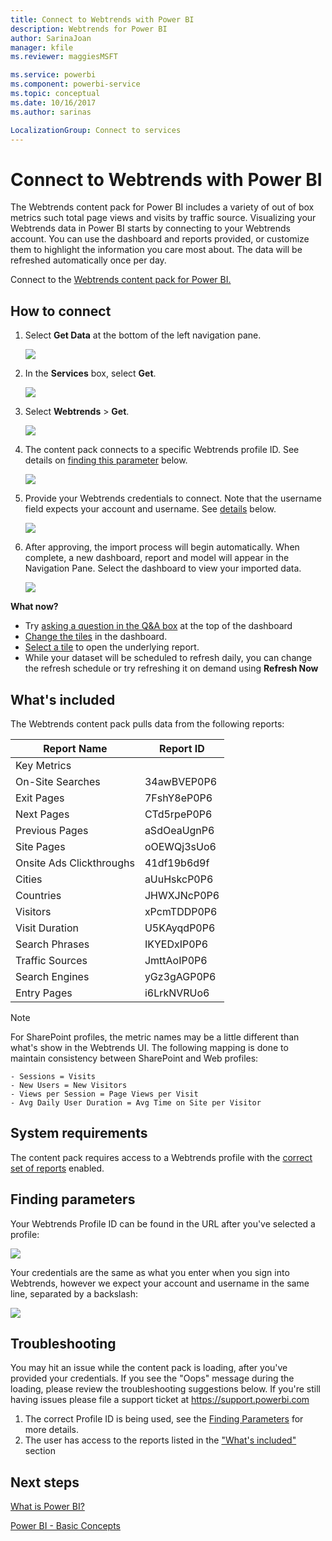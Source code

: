 ```yaml
---
title: Connect to Webtrends with Power BI
description: Webtrends for Power BI
author: SarinaJoan
manager: kfile
ms.reviewer: maggiesMSFT

ms.service: powerbi
ms.component: powerbi-service
ms.topic: conceptual
ms.date: 10/16/2017
ms.author: sarinas

LocalizationGroup: Connect to services
---
```

# Connect to Webtrends with Power BI
The Webtrends content pack for Power BI includes a variety of out of box metrics such total page views and visits by traffic source. Visualizing your Webtrends data in Power BI starts by connecting to your Webtrends account. You can use the dashboard and reports provided, or customize them to highlight the information you care most about.  The data will be refreshed automatically once per day.

Connect to the [Webtrends content pack for Power BI.](https://app.powerbi.com/getdata/services/webtrends)

## How to connect
1. Select **Get Data** at the bottom of the left navigation pane.
   
   ![](media/service-connect-to-webtrends/getdata3.png)
2. In the **Services** box, select **Get**.
   
   ![](media/service-connect-to-webtrends/services.png)
3. Select **Webtrends** \> **Get**.
   
   ![](media/service-connect-to-webtrends/webtrends.png)
4. The content pack connects to a specific Webtrends profile ID. See details on [finding this parameter](#FindingParams) below.
   
   ![](media/service-connect-to-webtrends/parameters.png)
5. Provide your Webtrends credentials to connect. Note that the username field expects your account and username. See [details](#FindingParams) below.
   
   ![](media/service-connect-to-webtrends/creds.png)
6. After approving, the import process will begin automatically. When complete, a new dashboard, report and model will appear in the Navigation Pane. Select the dashboard to view your imported data.
   
   ![](media/service-connect-to-webtrends/dashboard.png)

**What now?**

* Try [asking a question in the Q&A box](power-bi-q-and-a.md) at the top of the dashboard
* [Change the tiles](service-dashboard-edit-tile.md) in the dashboard.
* [Select a tile](service-dashboard-tiles.md) to open the underlying report.
* While your dataset will be scheduled to refresh daily, you can change the refresh schedule or try refreshing it on demand using **Refresh Now**

## What's included
<a name="Included"></a>

The Webtrends content pack pulls data from the following reports:  

| Report Name | Report ID |
| --- | --- |
| Key Metrics | |
| On-Site Searches |34awBVEP0P6 |
| Exit Pages |7FshY8eP0P6 |
| Next Pages |CTd5rpeP0P6 |
| Previous Pages |aSdOeaUgnP6 |
| Site Pages |oOEWQj3sUo6 |
| Onsite Ads Clickthroughs |41df19b6d9f |
| Cities |aUuHskcP0P6 |
| Countries |JHWXJNcP0P6 |
| Visitors |xPcmTDDP0P6 |
| Visit Duration |U5KAyqdP0P6 |
| Search Phrases |IKYEDxIP0P6 |
| Traffic Sources |JmttAoIP0P6 |
| Search Engines |yGz3gAGP0P6 |
| Entry Pages |i6LrkNVRUo6 |

>[!NOTE]
>For SharePoint profiles, the metric names may be a little different than what's show in the Webtrends UI. The following mapping is done to maintain consistency between SharePoint and Web profiles:   

    - Sessions = Visits  
    - New Users = New Visitors  
    - Views per Session = Page Views per Visit  
    - Avg Daily User Duration = Avg Time on Site per Visitor  

## System requirements
The content pack requires access to a Webtrends profile with the [correct set of reports](#Included) enabled.

<a name="FindingParams"></a>

## Finding parameters
Your Webtrends Profile ID can be found in the URL after you've selected a profile:

![](media/service-connect-to-webtrends/webtrendsparameters.png)

Your credentials are the same as what you enter when you sign into Webtrends, however we expect your account and username in the same line, separated by a backslash:

![](media/service-connect-to-webtrends/webtrendscreds.png)

## Troubleshooting
You may hit an issue while the content pack is loading, after you've provided your credentials. If you see the "Oops" message during the loading, please review the troubleshooting suggestions below. If you're still having issues please file a support ticket at https://support.powerbi.com

1. The correct Profile ID is being used, see the [Finding Parameters](#FindingParams) for more details.
2. The user has access to the reports listed in the ["What's included"](#Included) section

## Next steps
[What is Power BI?](power-bi-overview.md)

[Power BI - Basic Concepts](service-basic-concepts.md)

